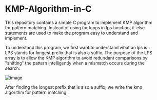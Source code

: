 # KMP-Algorithm-in-C
This repository contains a simple C program to implement KMP algorithm for pattern matching.
Instead of using for loops in lps function, if-else statements are used to make the program easy to understand and implement. 

To understand this program, we first want to understand what an lps is : 
LPS stands for longest prefix that is also a suffix.
The purpose of the LPS array is to allow the KMP algorithm to avoid redundant comparisons by "shifting" the pattern intelligently when a mismatch occurs during the search.

![image](https://github.com/user-attachments/assets/82c689f8-a4b7-47b7-9955-6f029b439302)

After finding the longest prefix that is also a suffix, we write the kmp algorithm for pattern matching. 

